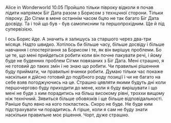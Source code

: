 Alice in Wonderworld 10.05
Пройшло тільки півроку відколи я почав лідити напрямок Біг Дата разом з Борисом з технцчної сторони. Тільки півроку. До Сігми в мене останнім часом бцло не так багато Біг Дата досвіду. Та і той що був - був самописним та першопрохідним. Ще й під супервізією. 

І ось Борис йде. А значить я залишусь за старшого через два-три місяця. Надто швидко. Хотілось би більше часу, більше досвіду і більше навчання і спостерігання за Борисом і те, як він вирішує проблеми. Бо це те, що мені прийдеться робити коли він почне пакувати речі, і йому буде не буденних проблем Сігми повязаних з Біг Дата.
Мені страшно, я не готовий до таких змін і не знаю що робити. Чи правильні рішенння буду приймати, чи правильні вчинки робити. 
Думаю тільки час покаже наскільки я дійсно готовий до подібного роду позиції і чи не багато на себе взяв погоджуючись на це. Страшно цявляти якими будуть дні коли першочергово буду приходити до мене, коли я буду вирішувати і що мені не буде з ким порадитись на більш високому рівні, троххи вищому ніж технічний. 
Зявиться більше обовязків і ще більше відповідальності. Раніше бцло явно на кого покластись. Скоро не буде. Не буде ким підстрахувати чи порадитись. А гірше, коли я сам не буду знати наскільки правильне моє рішення. 
Чорт, дуже страшно.